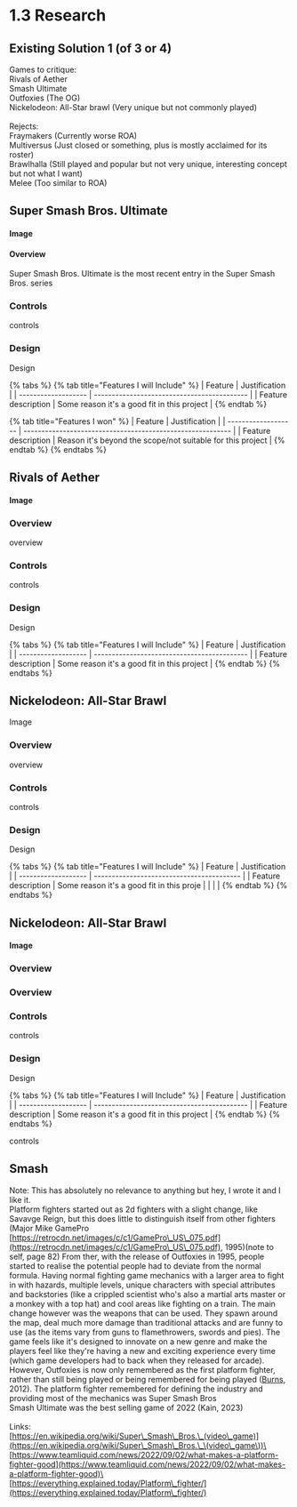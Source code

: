 # 1.3 Research

## Existing Solution 1 (of 3 or 4)

Games to critique:\
Rivals of Aether\
Smash Ultimate\
Outfoxies (The OG)\
Nickelodeon: All-Star brawl (Very unique but not commonly played)\
\
Rejects:\
Fraymakers (Currently worse ROA)\
Multiversus (Just closed or something, plus is mostly acclaimed for its roster)\
Brawlhalla (Still played and popular but not very unique, interesting concept but not what I want)\
Melee (Too similar to ROA)

## Super Smash Bros. Ultimate

#### Image

#### Overview

Super Smash Bros. Ultimate is the most recent entry in the Super Smash Bros. series&#x20;

### Controls

controls

### Design

Design

{% tabs %}
{% tab title="Features I will Include" %}
| Feature             | Justification                               |
| ------------------- | ------------------------------------------- |
| Feature description | Some reason it's a good fit in this project |
{% endtab %}

{% tab title="Features I won" %}
| Feature             | Justification                                              |
| ------------------- | ---------------------------------------------------------- |
| Feature description | Reason it's beyond the scope/not suitable for this project |
{% endtab %}
{% endtabs %}

## Rivals of Aether

#### Image

### Overview

overview

### Controls

controls

### Design

Design

{% tabs %}
{% tab title="Features I will Include" %}
| Feature             | Justification                               |
| ------------------- | ------------------------------------------- |
| Feature description | Some reason it's a good fit in this project |
{% endtab %}
{% endtabs %}

## Nickelodeon: All-Star Brawl

Image

### Overview

overview

### Controls

controls

### Design

Design

{% tabs %}
{% tab title="Features I will Include" %}
| Feature             | Justification                             |
| ------------------- | ----------------------------------------- |
| Feature description | Some reason it's a good fit in this proje |
|                     |                                           |
{% endtab %}
{% endtabs %}

###

## Nickelodeon: All-Star Brawl

#### Image

### Overview

### Overview

### Controls

controls

### Design

Design

{% tabs %}
{% tab title="Features I will Include" %}
| Feature             | Justification                               |
| ------------------- | ------------------------------------------- |
| Feature description | Some reason it's a good fit in this project |
{% endtab %}
{% endtabs %}

controls

## Smash&#x20;

Note: This has absolutely no relevance to anything but hey, I wrote it and I like it.\
Platform fighters started out as 2d fighters with a slight change, like Savavge Reign, but this does little to distinguish itself from other fighters (Major Mike GamePro [https://retrocdn.net/images/c/c1/GamePro\_US\_075.pdf](https://retrocdn.net/images/c/c1/GamePro\_US\_075.pdf), 1995)(note to self, page 82) From ther, with the release of Outfoxies in 1995, people started to realise the potential people had to deviate from the normal formula. Having normal fighting game mechanics with a larger area to fight in with hazards, multiple levels, unique characters with special attributes and backstories (like a crippled scientist who's also a martial arts master or a monkey with a top hat) and cool areas like fighting on a train. The main change however was the weapons that can be used. They spawn around the map, deal much more damage than traditional attacks and are funny to use (as the items vary from guns to flamethrowers, swords and pies). The game feels like it's designed to innovate on a new genre and make the players feel like they're having a new and exciting experience every time (which game developers had to back when they released for arcade). However, Outfoxies is now only remembered as the first platform fighter, rather than still being played or being remembered for being played ([Burns](http://www.hardcoregaming101.net/the-outfoxies/), 2012). The platform fighter remembered for defining the industry and providing most of the mechanics was Super Smash Bros\
Smash Ultimate was the best selling game of 2022 (Kain, 2023)\
\
Links:\
[https://en.wikipedia.org/wiki/Super\_Smash\_Bros.\_(video\_game)](https://en.wikipedia.org/wiki/Super\_Smash\_Bros.\_\(video\_game\))\
[https://www.teamliquid.com/news/2022/09/02/what-makes-a-platform-fighter-good](https://www.teamliquid.com/news/2022/09/02/what-makes-a-platform-fighter-good)\
[https://everything.explained.today/Platform\_fighter/](https://everything.explained.today/Platform\_fighter/)
